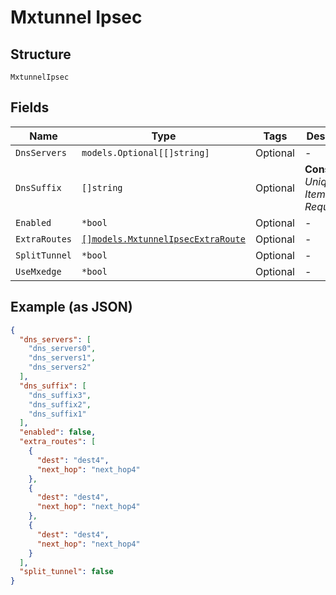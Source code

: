 
# Mxtunnel Ipsec

## Structure

`MxtunnelIpsec`

## Fields

| Name | Type | Tags | Description |
|  --- | --- | --- | --- |
| `DnsServers` | `models.Optional[[]string]` | Optional | - |
| `DnsSuffix` | `[]string` | Optional | **Constraints**: *Unique Items Required* |
| `Enabled` | `*bool` | Optional | - |
| `ExtraRoutes` | [`[]models.MxtunnelIpsecExtraRoute`](../../doc/models/mxtunnel-ipsec-extra-route.md) | Optional | - |
| `SplitTunnel` | `*bool` | Optional | - |
| `UseMxedge` | `*bool` | Optional | - |

## Example (as JSON)

```json
{
  "dns_servers": [
    "dns_servers0",
    "dns_servers1",
    "dns_servers2"
  ],
  "dns_suffix": [
    "dns_suffix3",
    "dns_suffix2",
    "dns_suffix1"
  ],
  "enabled": false,
  "extra_routes": [
    {
      "dest": "dest4",
      "next_hop": "next_hop4"
    },
    {
      "dest": "dest4",
      "next_hop": "next_hop4"
    },
    {
      "dest": "dest4",
      "next_hop": "next_hop4"
    }
  ],
  "split_tunnel": false
}
```

